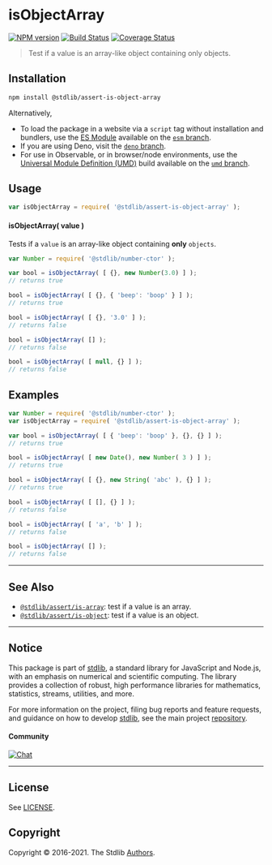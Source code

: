<!--

@license Apache-2.0

Copyright (c) 2018 The Stdlib Authors.

Licensed under the Apache License, Version 2.0 (the "License");
you may not use this file except in compliance with the License.
You may obtain a copy of the License at

   http://www.apache.org/licenses/LICENSE-2.0

Unless required by applicable law or agreed to in writing, software
distributed under the License is distributed on an "AS IS" BASIS,
WITHOUT WARRANTIES OR CONDITIONS OF ANY KIND, either express or implied.
See the License for the specific language governing permissions and
limitations under the License.

-->

# isObjectArray

[![NPM version][npm-image]][npm-url] [![Build Status][test-image]][test-url] [![Coverage Status][coverage-image]][coverage-url] <!-- [![dependencies][dependencies-image]][dependencies-url] -->

> Test if a value is an array-like object containing only objects.

<section class="installation">

## Installation

```bash
npm install @stdlib/assert-is-object-array
```

Alternatively,

-   To load the package in a website via a `script` tag without installation and bundlers, use the [ES Module][es-module] available on the [`esm` branch][esm-url].
-   If you are using Deno, visit the [`deno` branch][deno-url].
-   For use in Observable, or in browser/node environments, use the [Universal Module Definition (UMD)][umd] build available on the [`umd` branch][umd-url].

</section>

<section class="usage">

## Usage

```javascript
var isObjectArray = require( '@stdlib/assert-is-object-array' );
```

#### isObjectArray( value )

Tests if a `value` is an array-like object containing **only** `objects`.

<!-- eslint-disable no-new-wrappers, object-curly-newline -->

```javascript
var Number = require( '@stdlib/number-ctor' );

var bool = isObjectArray( [ {}, new Number(3.0) ] );
// returns true

bool = isObjectArray( [ {}, { 'beep': 'boop' } ] );
// returns true

bool = isObjectArray( [ {}, '3.0' ] );
// returns false

bool = isObjectArray( [] );
// returns false

bool = isObjectArray( [ null, {} ] );
// returns false
```

</section>

<!-- /.usage -->

<section class="examples">

## Examples

<!-- eslint-disable no-new-wrappers, object-curly-newline -->

<!-- eslint no-undef: "error" -->

```javascript
var Number = require( '@stdlib/number-ctor' );
var isObjectArray = require( '@stdlib/assert-is-object-array' );

var bool = isObjectArray( [ { 'beep': 'boop' }, {}, {} ] );
// returns true

bool = isObjectArray( [ new Date(), new Number( 3 ) ] );
// returns true

bool = isObjectArray( [ {}, new String( 'abc' ), {} ] );
// returns true

bool = isObjectArray( [ [], {} ] );
// returns false

bool = isObjectArray( [ 'a', 'b' ] );
// returns false

bool = isObjectArray( [] );
// returns false
```

</section>

<!-- /.examples -->

<!-- Section for related `stdlib` packages. Do not manually edit this section, as it is automatically populated. -->

<section class="related">

* * *

## See Also

-   <span class="package-name">[`@stdlib/assert/is-array`][@stdlib/assert/is-array]</span><span class="delimiter">: </span><span class="description">test if a value is an array.</span>
-   <span class="package-name">[`@stdlib/assert/is-object`][@stdlib/assert/is-object]</span><span class="delimiter">: </span><span class="description">test if a value is an object.</span>

</section>

<!-- /.related -->

<!-- Section for all links. Make sure to keep an empty line after the `section` element and another before the `/section` close. -->


<section class="main-repo" >

* * *

## Notice

This package is part of [stdlib][stdlib], a standard library for JavaScript and Node.js, with an emphasis on numerical and scientific computing. The library provides a collection of robust, high performance libraries for mathematics, statistics, streams, utilities, and more.

For more information on the project, filing bug reports and feature requests, and guidance on how to develop [stdlib][stdlib], see the main project [repository][stdlib].

#### Community

[![Chat][chat-image]][chat-url]

---

## License

See [LICENSE][stdlib-license].


## Copyright

Copyright &copy; 2016-2021. The Stdlib [Authors][stdlib-authors].

</section>

<!-- /.stdlib -->

<!-- Section for all links. Make sure to keep an empty line after the `section` element and another before the `/section` close. -->

<section class="links">

[npm-image]: http://img.shields.io/npm/v/@stdlib/assert-is-object-array.svg
[npm-url]: https://npmjs.org/package/@stdlib/assert-is-object-array

[test-image]: https://github.com/stdlib-js/assert-is-object-array/actions/workflows/test.yml/badge.svg
[test-url]: https://github.com/stdlib-js/assert-is-object-array/actions/workflows/test.yml

[coverage-image]: https://img.shields.io/codecov/c/github/stdlib-js/assert-is-object-array/main.svg
[coverage-url]: https://codecov.io/github/stdlib-js/assert-is-object-array?branch=main

<!--

[dependencies-image]: https://img.shields.io/david/stdlib-js/assert-is-object-array.svg
[dependencies-url]: https://david-dm.org/stdlib-js/assert-is-object-array/main

-->

[umd]: https://github.com/umdjs/umd
[es-module]: https://developer.mozilla.org/en-US/docs/Web/JavaScript/Guide/Modules

[deno-url]: https://github.com/stdlib-js/assert-is-object-array/tree/deno
[umd-url]: https://github.com/stdlib-js/assert-is-object-array/tree/umd
[esm-url]: https://github.com/stdlib-js/assert-is-object-array/tree/esm

[chat-image]: https://img.shields.io/gitter/room/stdlib-js/stdlib.svg
[chat-url]: https://gitter.im/stdlib-js/stdlib/

[stdlib]: https://github.com/stdlib-js/stdlib

[stdlib-authors]: https://github.com/stdlib-js/stdlib/graphs/contributors

[stdlib-license]: https://raw.githubusercontent.com/stdlib-js/assert-is-object-array/main/LICENSE

<!-- <related-links> -->

[@stdlib/assert/is-array]: https://github.com/stdlib-js/assert-is-array

[@stdlib/assert/is-object]: https://github.com/stdlib-js/assert-is-object

<!-- </related-links> -->

</section>

<!-- /.links -->
